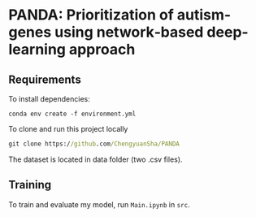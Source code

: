# PANDA: Prioritization of autism‐genes using network‐based deep‐learning approach

## Requirements

To install dependencies:

```setup
conda env create -f environment.yml
```

To clone and run this project locally

```cmd
git clone https://github.com/ChengyuanSha/PANDA
```


The dataset is located in data folder (two .csv files). 



## Training

To train and evaluate my model, run ```Main.ipynb``` in ```src```.

[comment]: <> (To train the model&#40;s&#41; in the paper, run this command:)

[comment]: <> (```train)

[comment]: <> (python train.py --input-data <path_to_data> --alpha 10 --beta 20)

[comment]: <> (```)

[comment]: <> (>📋  Describe how to train the models, with example commands on how to train the models in your paper, including the full training procedure and appropriate hyperparameters.)

[comment]: <> (## Evaluation)





[comment]: <> (>📋  Describe how to evaluate the trained models on benchmarks reported in the paper, give commands that produce the results &#40;section below&#41;.)

[comment]: <> (## Pre-trained Models)

[comment]: <> (You can download pretrained models here:)

[comment]: <> (- [My awesome model]&#40;https://drive.google.com/mymodel.pth&#41; trained on ImageNet using parameters x,y,z. )

[comment]: <> (>📋  Give a link to where/how the pretrained models can be downloaded and how they were trained &#40;if applicable&#41;.  Alternatively you can have an additional column in your results table with a link to the models.)

[comment]: <> (## Results)

[comment]: <> (Our model achieves the following performance on :)

[comment]: <> (### [Image Classification on ImageNet]&#40;https://paperswithcode.com/sota/image-classification-on-imagenet&#41;)

[comment]: <> (| Model name         | Top 1 Accuracy  | Top 5 Accuracy |)

[comment]: <> (| ------------------ |---------------- | -------------- |)

[comment]: <> (| My awesome model   |     85%         |      95%       |)

[comment]: <> (>📋  Include a table of results from your paper, and link back to the leaderboard for clarity and context. If your main result is a figure, include that figure and link to the command or notebook to reproduce it. )


[comment]: <> (## Contributing)

[comment]: <> (>📋  Pick a licence and describe how to contribute to your code repository. )